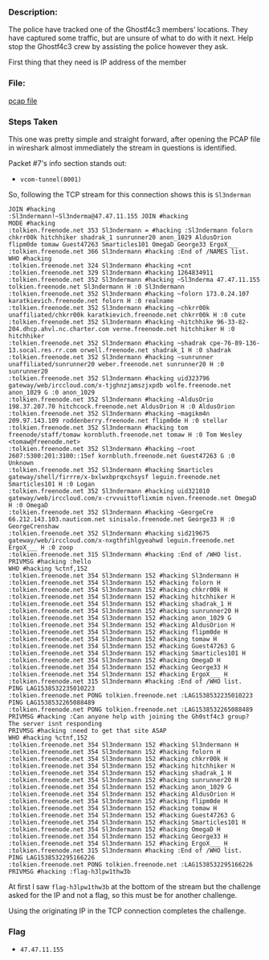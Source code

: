 ### Description:

The police have tracked one of the Ghostf4c3 members’ locations. They have captured some traffic, but are unsure of what to do with it next. Help stop the Ghostf4c3 crew by assisting the police however they ask.

First thing that they need is IP address of the member

### File:

[pcap file](https://github.com/r4g1n-cajun/CTF-Writeups/raw/master/NCSAM%20Hacktober%20CTF%202018/Forensics/Files/3N3pnespviuVCNqXWiLAY44Ct2Ph1xNd.zip)

### Steps Taken

This one was pretty simple and straight forward, after opening the PCAP file in wireshark almost immediately the stream in questions is identified.

Packet #7's info section stands out:
  - ```vcom-tunnel(8001)```

So, following the TCP stream for this connection shows this is ```Sl3nderman```

```
JOIN #hacking
:Sl3ndermann!~Sl3nderma@47.47.11.155 JOIN #hacking
MODE #hacking
:tolkien.freenode.net 353 Sl3ndermann = #hacking :Sl3ndermann folorn chkrr00k hitchhiker shadrak_1 sunrunner20 anon_1029 AldusOrion flipm0de tomaw Guest47263 Smarticles101 OmegaD George33 ErgoX___
:tolkien.freenode.net 366 Sl3ndermann #hacking :End of /NAMES list.
WHO #hacking
:tolkien.freenode.net 324 Sl3ndermann #hacking +cnt
:tolkien.freenode.net 329 Sl3ndermann #hacking 1264834911
:tolkien.freenode.net 352 Sl3ndermann #hacking ~Sl3nderma 47.47.11.155 tolkien.freenode.net Sl3ndermann H :0 Sl3ndermann
:tolkien.freenode.net 352 Sl3ndermann #hacking ~folorn 173.0.24.107 karatkievich.freenode.net folorn H :0 realname
:tolkien.freenode.net 352 Sl3ndermann #hacking ~chkrr00k unaffiliated/chkrr00k karatkievich.freenode.net chkrr00k H :0 cute
:tolkien.freenode.net 352 Sl3ndermann #hacking ~hitchhike 96-33-82-204.dhcp.ahvl.nc.charter.com verne.freenode.net hitchhiker H :0 hitchhiker
:tolkien.freenode.net 352 Sl3ndermann #hacking ~shadrak cpe-76-89-136-13.socal.res.rr.com orwell.freenode.net shadrak_1 H :0 shadrak
:tolkien.freenode.net 352 Sl3ndermann #hacking ~sunrunner unaffiliated/sunrunner20 weber.freenode.net sunrunner20 H :0 sunrunner20
:tolkien.freenode.net 352 Sl3ndermann #hacking uid323796 gateway/web/irccloud.com/x-tjghnzjamszjxpdb wolfe.freenode.net anon_1029 G :0 anon_1029
:tolkien.freenode.net 352 Sl3ndermann #hacking ~AldusOrio 198.37.207.70 hitchcock.freenode.net AldusOrion H :0 AldusOrion
:tolkien.freenode.net 352 Sl3ndermann #hacking ~magikm4n 209.97.143.109 roddenberry.freenode.net flipm0de H :0 stellar
:tolkien.freenode.net 352 Sl3ndermann #hacking tom freenode/staff/tomaw kornbluth.freenode.net tomaw H :0 Tom Wesley <tomaw@freenode.net>
:tolkien.freenode.net 352 Sl3ndermann #hacking ~root 2607:5300:201:3100::15ef kornbluth.freenode.net Guest47263 G :0 Unknown
:tolkien.freenode.net 352 Sl3ndermann #hacking Smarticles gateway/shell/firrre/x-bxlwxbprqxchsysf leguin.freenode.net Smarticles101 H :0 Logan
:tolkien.freenode.net 352 Sl3ndermann #hacking uid321010 gateway/web/irccloud.com/x-crvvuittoflixmim niven.freenode.net OmegaD H :0 OmegaD
:tolkien.freenode.net 352 Sl3ndermann #hacking ~GeorgeCre 66.212.143.103.nauticom.net sinisalo.freenode.net George33 H :0 GeorgeCrenshaw
:tolkien.freenode.net 352 Sl3ndermann #hacking sid219675 gateway/web/irccloud.com/x-nxgthfihlgyeahwd leguin.freenode.net ErgoX___ H :0 zoop
:tolkien.freenode.net 315 Sl3ndermann #hacking :End of /WHO list.
PRIVMSG #hacking :hello
WHO #hacking %ctnf,152
:tolkien.freenode.net 354 Sl3ndermann 152 #hacking Sl3ndermann H
:tolkien.freenode.net 354 Sl3ndermann 152 #hacking folorn H
:tolkien.freenode.net 354 Sl3ndermann 152 #hacking chkrr00k H
:tolkien.freenode.net 354 Sl3ndermann 152 #hacking hitchhiker H
:tolkien.freenode.net 354 Sl3ndermann 152 #hacking shadrak_1 H
:tolkien.freenode.net 354 Sl3ndermann 152 #hacking sunrunner20 H
:tolkien.freenode.net 354 Sl3ndermann 152 #hacking anon_1029 G
:tolkien.freenode.net 354 Sl3ndermann 152 #hacking AldusOrion H
:tolkien.freenode.net 354 Sl3ndermann 152 #hacking flipm0de H
:tolkien.freenode.net 354 Sl3ndermann 152 #hacking tomaw H
:tolkien.freenode.net 354 Sl3ndermann 152 #hacking Guest47263 G
:tolkien.freenode.net 354 Sl3ndermann 152 #hacking Smarticles101 H
:tolkien.freenode.net 354 Sl3ndermann 152 #hacking OmegaD H
:tolkien.freenode.net 354 Sl3ndermann 152 #hacking George33 H
:tolkien.freenode.net 354 Sl3ndermann 152 #hacking ErgoX___ H
:tolkien.freenode.net 315 Sl3ndermann #hacking :End of /WHO list.
PING LAG1538532235010223
:tolkien.freenode.net PONG tolkien.freenode.net :LAG1538532235010223
PING LAG1538532265088489
:tolkien.freenode.net PONG tolkien.freenode.net :LAG1538532265088489
PRIVMSG #hacking :Can anyone help with joining the Gh0stf4c3 group? The server isnt responding
PRIVMSG #hacking :need to get that site ASAP
WHO #hacking %ctnf,152
:tolkien.freenode.net 354 Sl3ndermann 152 #hacking Sl3ndermann H
:tolkien.freenode.net 354 Sl3ndermann 152 #hacking folorn H
:tolkien.freenode.net 354 Sl3ndermann 152 #hacking chkrr00k H
:tolkien.freenode.net 354 Sl3ndermann 152 #hacking hitchhiker H
:tolkien.freenode.net 354 Sl3ndermann 152 #hacking shadrak_1 H
:tolkien.freenode.net 354 Sl3ndermann 152 #hacking sunrunner20 H
:tolkien.freenode.net 354 Sl3ndermann 152 #hacking anon_1029 G
:tolkien.freenode.net 354 Sl3ndermann 152 #hacking AldusOrion H
:tolkien.freenode.net 354 Sl3ndermann 152 #hacking flipm0de H
:tolkien.freenode.net 354 Sl3ndermann 152 #hacking tomaw H
:tolkien.freenode.net 354 Sl3ndermann 152 #hacking Guest47263 G
:tolkien.freenode.net 354 Sl3ndermann 152 #hacking Smarticles101 H
:tolkien.freenode.net 354 Sl3ndermann 152 #hacking OmegaD H
:tolkien.freenode.net 354 Sl3ndermann 152 #hacking George33 H
:tolkien.freenode.net 354 Sl3ndermann 152 #hacking ErgoX___ H
:tolkien.freenode.net 315 Sl3ndermann #hacking :End of /WHO list.
PING LAG1538532295166226
:tolkien.freenode.net PONG tolkien.freenode.net :LAG1538532295166226
PRIVMSG #hacking :flag-h3lpw1thw3b
```

At first I saw ```flag-h3lpw1thw3b``` at the bottom of the stream but the challenge asked for the IP and not a flag, so this must be for another challenge.

Using the originating IP in the TCP connection completes the challenge.

### Flag
  - ```47.47.11.155```
  
